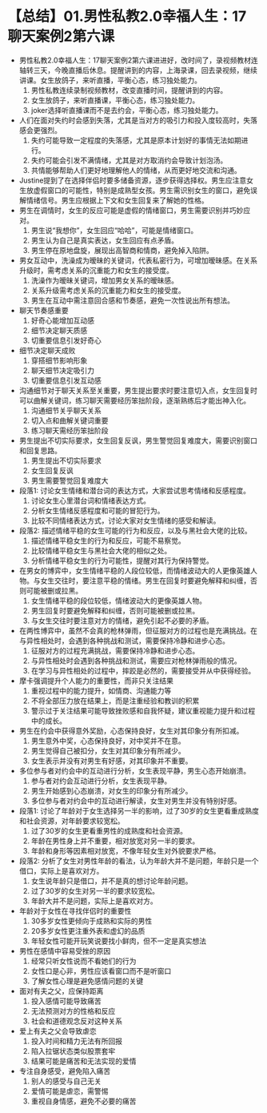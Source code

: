 # 【总结】01.男性私教2.0幸福人生：17聊天案例2第六课

-   男性私教2.0幸福人生：17聊天案例2第六课进进好，改时间了，录视频教材连轴转三天，今晚直播后休息。提醒讲到的内容，上海录课，回去录视频，继续讲课。女生放鸽子，来听直播，平衡心态，练习独处能力。
    1.  男性私教连续录制视频教材，改变直播时间，提醒讲到的内容。
    2.  女生放鸽子，来听直播课，平衡心态，练习独处能力。
    3.  joker选择听直播课而不是去约会，平衡心态，练习独处能力。
-   人们在面对失约时会感到失落，尤其是当对方的吸引力和投入度较高时，失落感会更强烈。
    1.  失约可能导致一定程度的失落感，尤其是原本计划好的事情无法如期进行。
    2.  失约可能会引发不满情绪，尤其是对方取消约会导致计划泡汤。
    3.  共情能够帮助人们更好地理解他人的情绪，从而更好地交流和沟通。
-   Justine提到了在选择伴侣时要多储备资源，逐步获得选择权。男生应注意女生放虚假窗口的可能性，特别是成熟型女孩。男生需识别女生的窗口，避免误解情绪信号。男生应根据上下文和女生回复来了解她的性格。
-   男生在调情时，女生的反应可能是虚假的情绪窗口，男生需要识别并巧妙应对。
    1.  男生说“我想你”，女生回应“哈哈”，可能是情绪窗口。
    2.  男生认为自己是真实表达，女生回应有点矛盾。
    3.  男生停在原地盘旋，展现出高智商和情商，避免掉入陷阱。
-   男女互动中，洗澡成为暧昧的关键词，代表私密行为，可增加暧昧感。在关系升级时，需考虑关系的沉重能力和女生的接受度。
    1.  洗澡作为暧昧关键词，增加男女关系的暧昧感。
    2.  关系升级需考虑关系的沉重能力和女生的接受度。
    3.  男生在互动中需注意回合感和节奏感，避免一次性说出所有想法。
-   聊天节奏感重要
    1.  好奇心能增加互动感
    2.  细节决定聊天质感
    3.  切重要信息引发好奇心
-   细节决定聊天成败
    1.  穿搭细节影响形象
    2.  聊天细节决定吸引力
    3.  切重要信息引发互动感
-   沟通细节对于聊天关系至关重要，男生提出要求时要注意切入点，女生回复时可以曲解关键词，练习聊天需要经历笨拙阶段，逐渐熟练后才能出神入化。
    1.  沟通细节关乎聊天关系
    2.  切入点和曲解关键词重要
    3.  练习聊天需经历笨拙阶段
-   男生提出不切实际要求，女生回复反讽，男生警觉回复难度大，需要识别窗口和回复思路。
    1.  男生提出不切实际要求
    2.  女生回复反讽
    3.  男生需要警觉回复难度大
-   段落1: 讨论女生情绪和潜台词的表达方式，大家尝试思考情绪和反感程度。
    1.  讨论女生心里潜台词和情绪表达方式。
    2.  分析女生情绪反感程度和可能的冒犯行为。
    3.  比较不同情绪表达方式，讨论大家对女生情绪的感受和解读。
-   段落2: 描述情绪平稳的女生可能的行为和反应，以及与黑社会大佬的比较。
    1.  描述情绪平稳女生的行为和反应，可能不易察觉。
    2.  比较情绪平稳女生与黑社会大佬的相似之处。
    3.  分析情绪平稳女生的行为可能性，提醒对其行为保持警觉。
-   在男女的博弈中，女生情绪平稳的人段位较低，而情绪波动大的人更像英雄人物。与女生交往时，要注意平稳的情绪。男生在回复时要避免解释和纠缠，否则可能被删或拉黑。
    1.  女生情绪平稳的段位较低，情绪波动大的更像英雄人物。
    2.  男生回复时要避免解释和纠缠，否则可能被删或拉黑。
    3.  与女生交往时要注意对方的情绪，避免引起不必要的矛盾。
-   在两性博弈中，虽然不会真的枪林弹雨，但征服对方的过程也是充满挑战。在与异性相处时，会遇到各种挑战和测试，需要保持冷静和进步心态。
    1.  征服对方的过程充满挑战，需要保持冷静和进步心态。
    2.  与异性相处时会遇到各种挑战和测试，需要应对枪林弹雨般的情况。
    3.  在学习与异性相处的过程中，摔跤是必然的，需要接受并从中获得经验。
-   摩卡强调提升个人能力的重要性，而非只关注结果
    1.  重视过程中的能力提升，如情商、沟通能力等
    2.  不将全部压力放在结果上，而是注重经验和教训的积累
    3.  警示过于关注结果可能导致挫败感和自我怀疑，建议重视能力提升和过程中的成长。
-   男生在约会中获得意外奖励，心态保持良好，女生对其印象分有所扣减。
    1.  男生意外中奖，心态保持良好，对中奖并不在意。
    2.  男生觉得自己被扣分，女生对其印象分有所减少。
    3.  女生表示并没有对男生有好感，对其印象并不重要。
-   多位参与者对约会中的互动进行分析，女生表现平静，男生心态开始崩溃。
    1.  参与者对约会互动进行分析，女生表现平静。
    2.  男生开始感到心态崩溃，对女生的印象分有所减少。
    3.  多位参与者对约会中的互动进行解读，女生对男生并没有特别好感。
-   段落1: 讨论了年龄对于女生选择另一半的影响，过了30岁的女生更看重成熟度和社会资源，对年龄要求较宽松。
    1.  过了30岁的女生更看重男性的成熟度和社会资源。
    2.  年龄在男性身上并不重要，相对放宽对另一半的要求。
    3.  年龄和身形等因素相对放宽，不像年轻女生对外貌要求严格。
-   段落2: 分析了女生对男性年龄的看法，认为年龄大并不是问题，年龄只是一个借口，实际上是喜欢对方。
    1.  女生说年龄只是借口，并不是真的想讨论年龄问题。
    2.  过了30岁的女生对另一半的要求较宽松。
    3.  年龄大并不是问题，实际上是喜欢对方。
-   年龄对于女性在寻找伴侣时的重要性
    1.  30多岁女性更倾向于成熟和实际的男性
    2.  20多岁女性更注重外表和虚幻的品质
    3.  年轻女性可能开玩笑说要找小鲜肉，但不一定是真实想法
-   男性在感情中容易受挫的原因
    1.  经常只听女性说而不看她们的行为
    2.  女性口是心非，男性应该看窗口而不是听窗口
    3.  了解女性心理是避免感情问题的关键
-   面对有夫之父，应保持距离
    1.  投入感情可能导致痛苦
    2.  无法预测对方的性格和反应
    3.  社会和道德观念反对这种关系
-   爱上有夫之父会导致虐恋
    1.  投入时间和精力无法有所回报
    2.  陷入拉锯状态类似股票套牢
    3.  结果可能是痛苦和无法实现的爱情
-   专注自身感受，避免陷入痛苦
    1.  别人的感受与自己无关
    2.  爱情可能是虐恋，需警惕
    3.  重视自身情感，避免不必要的痛苦